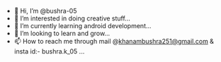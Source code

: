 - 👋 Hi, I’m @bushra-05
- 👀 I’m interested in doing creative stuff...
- 🌱 I’m currently learning android development...
- 💞️ I’m looking to learn and grow...
- 📫 How to reach me through mail @khanambushra251@gmail.com & insta id:- bushra.k_05 ...

<!---
bushra-05/bushra-05 is a ✨ special ✨ repository because its `KNOWME.md` (this file) appears on your GitHub profile.
You can click the Preview link to take a look at your changes.
--->
